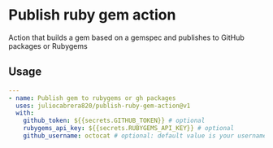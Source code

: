 # Publish ruby gem action

Action that builds a gem based on a gemspec and publishes to GitHub packages or Rubygems

## Usage

```yml
---
- name: Publish gem to rubygems or gh packages
  uses: juliocabrera820/publish-ruby-gem-action@v1
  with:
    github_token: ${{secrets.GITHUB_TOKEN}} # optional
    rubygems_api_key: ${{secrets.RUBYGEMS_API_KEY}} # optional
    github_username: octocat # optional: default value is your username in github
```
